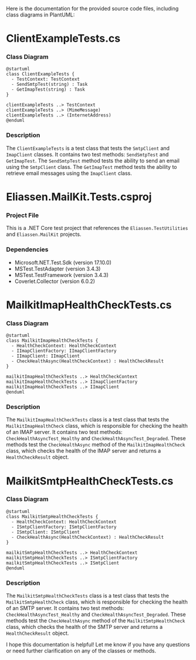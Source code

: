 Here is the documentation for the provided source code files, including class diagrams in PlantUML:

**ClientExampleTests.cs**
==========================

### Class Diagram

```
@startuml
class ClientExampleTests {
  - TestContext: TestContext
  - SendSmtpTest(string) : Task
  - GetImapTest(string) : Task
}

clientExampleTests ..> TestContext
clientExampleTests ..> (MimeMessage)
clientExampleTests ..> (InternetAddress)
@enduml
```

### Description

The `ClientExampleTests` is a test class that tests the `SmtpClient` and `ImapClient` classes. It contains two test methods: `SendSmtpTest` and `GetImapTest`. The `SendSmtpTest` method tests the ability to send an email using the `SmtpClient` class. The `GetImapTest` method tests the ability to retrieve email messages using the `ImapClient` class.

**Eliassen.MailKit.Tests.csproj**
==============================

### Project File

This is a .NET Core test project that references the `Eliassen.TestUtilities` and `Eliassen.MailKit` projects.

### Dependencies

* Microsoft.NET.Test.Sdk (version 17.10.0)
* MSTest.TestAdapter (version 3.4.3)
* MSTest.TestFramework (version 3.4.3)
* Coverlet.Collector (version 6.0.2)

**MailkitImapHealthCheckTests.cs**
=================================

### Class Diagram

```
@startuml
class MailkitImapHealthCheckTests {
  - HealthCheckContext: HealthCheckContext
  - IImapClientFactory: IImapClientFactory
  - IImapClient: IImapClient
  - CheckHealthAsync(HealthCheckContext) : HealthCheckResult
}

mailkitImapHealthCheckTests ..> HealthCheckContext
mailkitImapHealthCheckTests ..> IImapClientFactory
mailkitImapHealthCheckTests ..> IImapClient
@enduml
```

### Description

The `MailkitImapHealthCheckTests` class is a test class that tests the `MailkitImapHealthCheck` class, which is responsible for checking the health of an IMAP server. It contains two test methods: `CheckHealthAsyncTest_Healthy` and `CheckHealthAsyncTest_Degraded`. These methods test the `CheckHealthAsync` method of the `MailkitImapHealthCheck` class, which checks the health of the IMAP server and returns a `HealthCheckResult` object.

**MailkitSmtpHealthCheckTests.cs**
================================

### Class Diagram

```
@startuml
class MailkitSmtpHealthCheckTests {
  - HealthCheckContext: HealthCheckContext
  - ISmtpClientFactory: ISmtpClientFactory
  - ISmtpClient: ISmtpClient
  - CheckHealthAsync(HealthCheckContext) : HealthCheckResult
}

mailkitSmtpHealthCheckTests ..> HealthCheckContext
mailkitSmtpHealthCheckTests ..> ISmtpClientFactory
mailkitSmtpHealthCheckTests ..> ISmtpClient
@enduml
```

### Description

The `MailkitSmtpHealthCheckTests` class is a test class that tests the `MailkitSmtpHealthCheck` class, which is responsible for checking the health of an SMTP server. It contains two test methods: `CheckHealthAsyncTest_Healthy` and `CheckHealthAsyncTest_Degraded`. These methods test the `CheckHealthAsync` method of the `MailkitSmtpHealthCheck` class, which checks the health of the SMTP server and returns a `HealthCheckResult` object.

I hope this documentation is helpful! Let me know if you have any questions or need further clarification on any of the classes or methods.